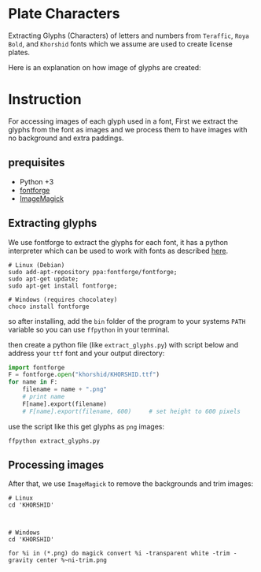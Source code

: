 # Plate Characters

Extracting Glyphs (Characters) of letters and numbers from `Teraffic`, `Roya Bold`, and `Khorshid` fonts which we assume are used to create license plates.

Here is an explanation on how image of glyphs are created:

# Instruction

For accessing images of each glyph used in a font, First we extract the glyphs from the font as images and we process them to have images with no background and extra paddings.

## prequisites

- Python +3
- [fontforge](https://github.com/fontforge/fontforge)
- [ImageMagick](https://github.com/ImageMagick/ImageMagick)

## Extracting glyphs

We use fontforge to extract the glyphs for each font, it has a python interpreter which can be used to work with fonts as described [here](http://fontforge.github.io/en-US/documentation/scripting/python/#Glyph).

```shell
# Linux (Debian)
sudo add-apt-repository ppa:fontforge/fontforge;
sudo apt-get update;
sudo apt-get install fontforge;

# Windows (requires chocolatey)
choco install fontforge
```

so after installing, add the `bin` folder of the program to your systems `PATH` variable so you can use `ffpython` in your terminal.

then create a python file (like `extract_glyphs.py`) with script below and address your `ttf` font and your output directory:

```python
import fontforge
F = fontforge.open("khorshid/KHORSHID.ttf")
for name in F:
    filename = name + ".png"
    # print name
    F[name].export(filename)
    # F[name].export(filename, 600)     # set height to 600 pixels
```

use the script like this get glyphs as `png` images:

```shell
ffpython extract_glyphs.py
```


## Processing images

After that, we use `ImageMagick` to remove the backgrounds and trim images:

```shell
# Linux
cd 'KHORSHID'



# Windows
cd 'KHORSHID'

for %i in (*.png) do magick convert %i -transparent white -trim -gravity center %~ni-trim.png
```